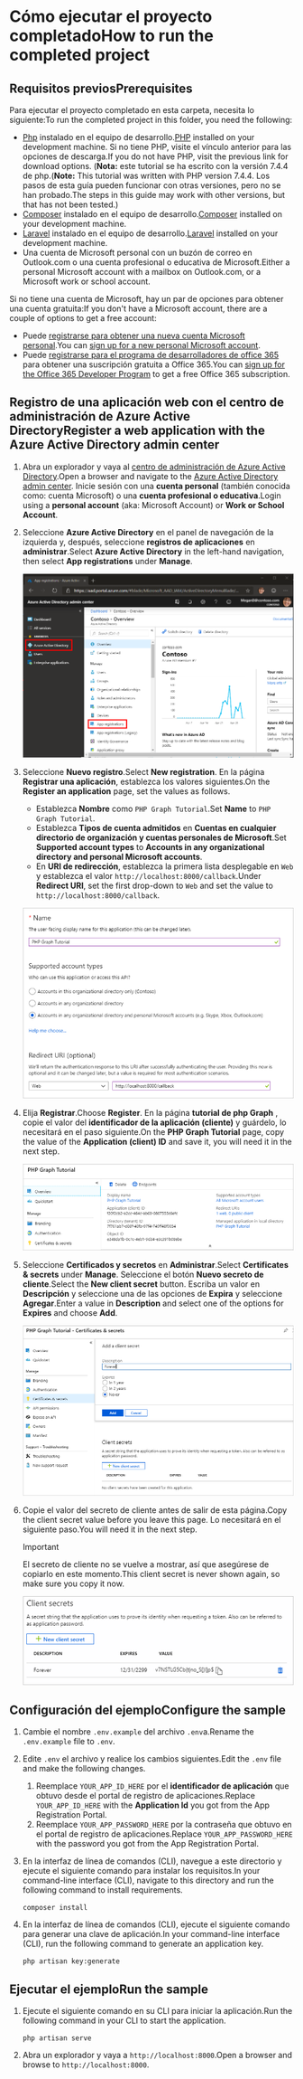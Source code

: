 # <a name="how-to-run-the-completed-project"></a><span data-ttu-id="650b3-101">Cómo ejecutar el proyecto completado</span><span class="sxs-lookup"><span data-stu-id="650b3-101">How to run the completed project</span></span>

## <a name="prerequisites"></a><span data-ttu-id="650b3-102">Requisitos previos</span><span class="sxs-lookup"><span data-stu-id="650b3-102">Prerequisites</span></span>

<span data-ttu-id="650b3-103">Para ejecutar el proyecto completado en esta carpeta, necesita lo siguiente:</span><span class="sxs-lookup"><span data-stu-id="650b3-103">To run the completed project in this folder, you need the following:</span></span>

- <span data-ttu-id="650b3-104">[Php](http://php.net/downloads.php) instalado en el equipo de desarrollo.</span><span class="sxs-lookup"><span data-stu-id="650b3-104">[PHP](http://php.net/downloads.php) installed on your development machine.</span></span> <span data-ttu-id="650b3-105">Si no tiene PHP, visite el vínculo anterior para las opciones de descarga.</span><span class="sxs-lookup"><span data-stu-id="650b3-105">If you do not have PHP, visit the previous link for download options.</span></span> <span data-ttu-id="650b3-106">(**Nota:** este tutorial se ha escrito con la versión 7.4.4 de php.</span><span class="sxs-lookup"><span data-stu-id="650b3-106">(**Note:** This tutorial was written with PHP version 7.4.4.</span></span> <span data-ttu-id="650b3-107">Los pasos de esta guía pueden funcionar con otras versiones, pero no se han probado.</span><span class="sxs-lookup"><span data-stu-id="650b3-107">The steps in this guide may work with other versions, but that has not been tested.)</span></span>
- <span data-ttu-id="650b3-108">[Composer](https://getcomposer.org/) instalado en el equipo de desarrollo.</span><span class="sxs-lookup"><span data-stu-id="650b3-108">[Composer](https://getcomposer.org/) installed on your development machine.</span></span>
- <span data-ttu-id="650b3-109">[Laravel](https://laravel.com/) instalado en el equipo de desarrollo.</span><span class="sxs-lookup"><span data-stu-id="650b3-109">[Laravel](https://laravel.com/) installed on your development machine.</span></span>
- <span data-ttu-id="650b3-110">Una cuenta de Microsoft personal con un buzón de correo en Outlook.com o una cuenta profesional o educativa de Microsoft.</span><span class="sxs-lookup"><span data-stu-id="650b3-110">Either a personal Microsoft account with a mailbox on Outlook.com, or a Microsoft work or school account.</span></span>

<span data-ttu-id="650b3-111">Si no tiene una cuenta de Microsoft, hay un par de opciones para obtener una cuenta gratuita:</span><span class="sxs-lookup"><span data-stu-id="650b3-111">If you don't have a Microsoft account, there are a couple of options to get a free account:</span></span>

- <span data-ttu-id="650b3-112">Puede [registrarse para obtener una nueva cuenta Microsoft personal](https://signup.live.com/signup?wa=wsignin1.0&rpsnv=12&ct=1454618383&rver=6.4.6456.0&wp=MBI_SSL_SHARED&wreply=https://mail.live.com/default.aspx&id=64855&cbcxt=mai&bk=1454618383&uiflavor=web&uaid=b213a65b4fdc484382b6622b3ecaa547&mkt=E-US&lc=1033&lic=1).</span><span class="sxs-lookup"><span data-stu-id="650b3-112">You can [sign up for a new personal Microsoft account](https://signup.live.com/signup?wa=wsignin1.0&rpsnv=12&ct=1454618383&rver=6.4.6456.0&wp=MBI_SSL_SHARED&wreply=https://mail.live.com/default.aspx&id=64855&cbcxt=mai&bk=1454618383&uiflavor=web&uaid=b213a65b4fdc484382b6622b3ecaa547&mkt=E-US&lc=1033&lic=1).</span></span>
- <span data-ttu-id="650b3-113">Puede [registrarse para el programa de desarrolladores de office 365](https://developer.microsoft.com/office/dev-program) para obtener una suscripción gratuita a Office 365.</span><span class="sxs-lookup"><span data-stu-id="650b3-113">You can [sign up for the Office 365 Developer Program](https://developer.microsoft.com/office/dev-program) to get a free Office 365 subscription.</span></span>

## <a name="register-a-web-application-with-the-azure-active-directory-admin-center"></a><span data-ttu-id="650b3-114">Registro de una aplicación web con el centro de administración de Azure Active Directory</span><span class="sxs-lookup"><span data-stu-id="650b3-114">Register a web application with the Azure Active Directory admin center</span></span>

1. <span data-ttu-id="650b3-115">Abra un explorador y vaya al [centro de administración de Azure Active Directory](https://aad.portal.azure.com).</span><span class="sxs-lookup"><span data-stu-id="650b3-115">Open a browser and navigate to the [Azure Active Directory admin center](https://aad.portal.azure.com).</span></span> <span data-ttu-id="650b3-116">Inicie sesión con una **cuenta personal** (también conocida como: cuenta Microsoft) o una **cuenta profesional o educativa**.</span><span class="sxs-lookup"><span data-stu-id="650b3-116">Login using a **personal account** (aka: Microsoft Account) or **Work or School Account**.</span></span>

1. <span data-ttu-id="650b3-117">Seleccione **Azure Active Directory** en el panel de navegación de la izquierda y, después, seleccione **registros de aplicaciones** en **administrar**.</span><span class="sxs-lookup"><span data-stu-id="650b3-117">Select **Azure Active Directory** in the left-hand navigation, then select **App registrations** under **Manage**.</span></span>

    ![<span data-ttu-id="650b3-118">Una captura de pantalla de los registros de la aplicación</span><span class="sxs-lookup"><span data-stu-id="650b3-118">A screenshot of the App registrations</span></span> ](/tutorial/images/aad-portal-app-registrations.png)

1. <span data-ttu-id="650b3-119">Seleccione **Nuevo registro**.</span><span class="sxs-lookup"><span data-stu-id="650b3-119">Select **New registration**.</span></span> <span data-ttu-id="650b3-120">En la página **Registrar una aplicación**, establezca los valores siguientes.</span><span class="sxs-lookup"><span data-stu-id="650b3-120">On the **Register an application** page, set the values as follows.</span></span>

    - <span data-ttu-id="650b3-121">Establezca **Nombre** como `PHP Graph Tutorial`.</span><span class="sxs-lookup"><span data-stu-id="650b3-121">Set **Name** to `PHP Graph Tutorial`.</span></span>
    - <span data-ttu-id="650b3-122">Establezca **Tipos de cuenta admitidos** en **Cuentas en cualquier directorio de organización y cuentas personales de Microsoft**.</span><span class="sxs-lookup"><span data-stu-id="650b3-122">Set **Supported account types** to **Accounts in any organizational directory and personal Microsoft accounts**.</span></span>
    - <span data-ttu-id="650b3-123">En **URI de redirección**, establezca la primera lista desplegable en `Web` y establezca el valor `http://localhost:8000/callback`.</span><span class="sxs-lookup"><span data-stu-id="650b3-123">Under **Redirect URI**, set the first drop-down to `Web` and set the value to `http://localhost:8000/callback`.</span></span>

    ![Captura de pantalla de la página registrar una aplicación](/tutorial/images/aad-register-an-app.png)

1. <span data-ttu-id="650b3-125">Elija **Registrar**.</span><span class="sxs-lookup"><span data-stu-id="650b3-125">Choose **Register**.</span></span> <span data-ttu-id="650b3-126">En la página **tutorial de php Graph** , copie el valor del **identificador de la aplicación (cliente)** y guárdelo, lo necesitará en el paso siguiente.</span><span class="sxs-lookup"><span data-stu-id="650b3-126">On the **PHP Graph Tutorial** page, copy the value of the **Application (client) ID** and save it, you will need it in the next step.</span></span>

    ![Captura de pantalla del identificador de la aplicación del nuevo registro de la aplicación](/tutorial/images/aad-application-id.png)

1. <span data-ttu-id="650b3-128">Seleccione **Certificados y secretos** en **Administrar**.</span><span class="sxs-lookup"><span data-stu-id="650b3-128">Select **Certificates & secrets** under **Manage**.</span></span> <span data-ttu-id="650b3-129">Seleccione el botón **Nuevo secreto de cliente**.</span><span class="sxs-lookup"><span data-stu-id="650b3-129">Select the **New client secret** button.</span></span> <span data-ttu-id="650b3-130">Escriba un valor en **Descripción** y seleccione una de las opciones de **Expira** y seleccione **Agregar**.</span><span class="sxs-lookup"><span data-stu-id="650b3-130">Enter a value in **Description** and select one of the options for **Expires** and choose **Add**.</span></span>

    ![Captura de pantalla del cuadro de diálogo Agregar un secreto de cliente](/tutorial/images/aad-new-client-secret.png)

1. <span data-ttu-id="650b3-132">Copie el valor del secreto de cliente antes de salir de esta página.</span><span class="sxs-lookup"><span data-stu-id="650b3-132">Copy the client secret value before you leave this page.</span></span> <span data-ttu-id="650b3-133">Lo necesitará en el siguiente paso.</span><span class="sxs-lookup"><span data-stu-id="650b3-133">You will need it in the next step.</span></span>

    > [!IMPORTANT]
    > <span data-ttu-id="650b3-134">El secreto de cliente no se vuelve a mostrar, así que asegúrese de copiarlo en este momento.</span><span class="sxs-lookup"><span data-stu-id="650b3-134">This client secret is never shown again, so make sure you copy it now.</span></span>

    ![Captura de pantalla del secreto de cliente recién agregado](/tutorial/images/aad-copy-client-secret.png)

## <a name="configure-the-sample"></a><span data-ttu-id="650b3-136">Configuración del ejemplo</span><span class="sxs-lookup"><span data-stu-id="650b3-136">Configure the sample</span></span>

1. <span data-ttu-id="650b3-137">Cambie el nombre `.env.example` del archivo `.env`a.</span><span class="sxs-lookup"><span data-stu-id="650b3-137">Rename the `.env.example` file to `.env`.</span></span>
1. <span data-ttu-id="650b3-138">Edite `.env` el archivo y realice los cambios siguientes.</span><span class="sxs-lookup"><span data-stu-id="650b3-138">Edit the `.env` file and make the following changes.</span></span>
    1. <span data-ttu-id="650b3-139">Reemplace `YOUR_APP_ID_HERE` por el **identificador de aplicación** que obtuvo desde el portal de registro de aplicaciones.</span><span class="sxs-lookup"><span data-stu-id="650b3-139">Replace `YOUR_APP_ID_HERE` with the **Application Id** you got from the App Registration Portal.</span></span>
    1. <span data-ttu-id="650b3-140">Reemplace `YOUR_APP_PASSWORD_HERE` por la contraseña que obtuvo en el portal de registro de aplicaciones.</span><span class="sxs-lookup"><span data-stu-id="650b3-140">Replace `YOUR_APP_PASSWORD_HERE` with the password you got from the App Registration Portal.</span></span>
1. <span data-ttu-id="650b3-141">En la interfaz de línea de comandos (CLI), navegue a este directorio y ejecute el siguiente comando para instalar los requisitos.</span><span class="sxs-lookup"><span data-stu-id="650b3-141">In your command-line interface (CLI), navigate to this directory and run the following command to install requirements.</span></span>

    ```Shell
    composer install
    ```

1. <span data-ttu-id="650b3-142">En la interfaz de línea de comandos (CLI), ejecute el siguiente comando para generar una clave de aplicación.</span><span class="sxs-lookup"><span data-stu-id="650b3-142">In your command-line interface (CLI), run the following command to generate an application key.</span></span>

    ```Shell
    php artisan key:generate
    ```

## <a name="run-the-sample"></a><span data-ttu-id="650b3-143">Ejecutar el ejemplo</span><span class="sxs-lookup"><span data-stu-id="650b3-143">Run the sample</span></span>

1. <span data-ttu-id="650b3-144">Ejecute el siguiente comando en su CLI para iniciar la aplicación.</span><span class="sxs-lookup"><span data-stu-id="650b3-144">Run the following command in your CLI to start the application.</span></span>

    ```Shell
    php artisan serve
    ```

1. <span data-ttu-id="650b3-145">Abra un explorador y vaya a `http://localhost:8000`.</span><span class="sxs-lookup"><span data-stu-id="650b3-145">Open a browser and browse to `http://localhost:8000`.</span></span>
